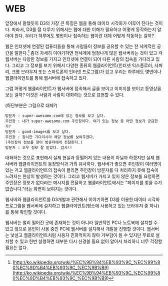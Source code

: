WEB
=======

앞장에서 말했듯이 D3의 가장 큰 특징은 웹을 통해 데이터 시각화가 이루어 진다는 것이다. 따라서, D3를 잘 다루기 위해서는 웹에 대한 이해가 필요하고 어떻게 동작하는지 알아야 한다. 우리가 하루에도 몇번이나 접속하는 웹이란 대체 어떻게 작동하는 걸까?

웹은 인터넷에 연결된 컴퓨터들을 통해 사람들이 정보를 공유할 수 있는 전 세계적인 공간을 말한다.[^1] 좀더 자세히 이야기하면 전세계에 엄청나게 많은 웹서버라는 것이 있고 각 웹서버는 다양한 정보를 가지고 인터넷에 연결이 되어 다른 사람의 접속을 기다리고 있다. 그리고 그 정보를 보기 위해서 다양한 종류의 웹클라이언트(인터넷 익스플로러, 사파리, 크롬 브라우져 또는 스마트폰의 인터넷 프로그램)가 있고 우리는 하루에도 몇번이나 웹클라이언트를 통해 웹서버에 접속하고 있다.

그럼 어떻게 웹클라이언트가 웹서버에 접속해서 글을 보이고 이미지를 보이고 동영상을 보는 걸까? 이것은 사람과 사람이 대화하는 것으로 표현할 수 있다.

(하단부분은 그림으로 대체?)

```
방문자 : super-awesome.com에 있는 정보를 보고 싶다.
주인장 : 내가 super-awesome.com 주인장이다. 여기 있는 정보 중 어떤 정보가 궁금한가?
방문자 : good-images를 보고 싶다.
주인장 : 잠시만 기다리시라 해당 정보를 보여주겠다.
(주인장이 정보를 찾아 방문자에게 전달한다.)
방문자 : 오우 정보 잘 받았다. 감사!!
```

대화하는 것으로 표현해서 실제 현실과 동떨어져 있는 내용이 아닐까 하겠지만 실제 웹서버와 웹클라이언트의 동장방식과 거의 유사하다. 웹서버가 좋으면 주인장이 여러명이 있는 거고 웹클라이언트의 접속이 몰리면 주인장이 방문자를 다 처리하지 못해 접속이 느려지는 현상이 발생하는 것이다. 그리고 웹서버가 가지고 있지 않은 정보를 요청하면 주인장은 정보가 없다라는 메시지를 전달하고 웹클라이언트에서는 "페이지를 찾을 수가 없습니다."라는 화면이 보여지는 것이다.


웹서버와 웹클라이언트를 D3개발과 관련해서 이야기하면 D3를 이용한 데이터 시각화 프로그램을 웹서버에 설치하고 웹클라이언트(평소에 사용하고 있는 브라우져 중 하나)를 통해 확인할 것이다.

웹서버는 멀리 떨어진 곳에 존재하는 것이 아니라 일반적인 PC나 노트북에 설치할 수 있고 앞으로 본인이 사용 중인 PC에 웹서버를 설치해서 개발을 진행할 것이다. 웹서버는 낯설고 웹클라이언트처럼 사용자 친화적이지 않아 거부감이 들 수 있지만 무료로 설치할 수 있고 한번 실행하면 대부분 다시 신경쓸 필요 없이 알아서 처리하니 너무 걱정할 필요는 없다.



[^1]: [http://ko.wikipedia.org/wiki/%EC%9B%94%EB%93%9C_%EC%99%80%EC%9D%B4%EB%93%9C_%EC%9B%B9](http://ko.wikipedia.org/wiki/%EC%9B%94%EB%93%9C_%EC%99%80%EC%9D%B4%EB%93%9C_%EC%9B%B9)
